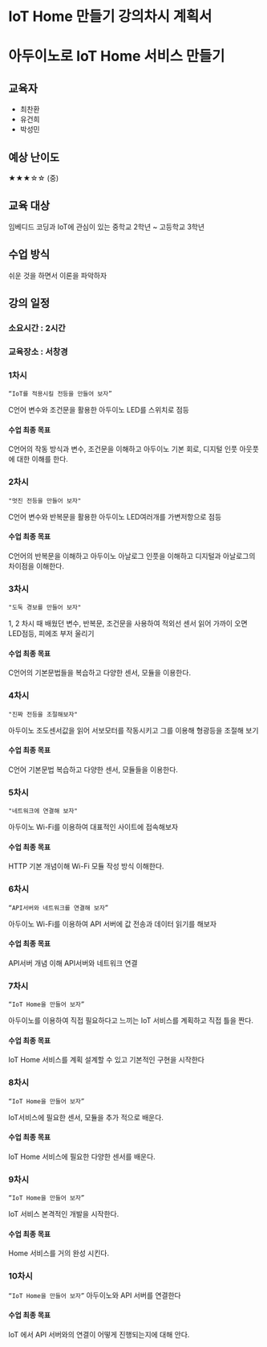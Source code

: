 # IoT Home 만들기 강의차시 계획서

# 아두이노로 IoT Home 서비스 만들기

## 교육자
* 최찬환
* 유건희
* 박성민

## 예상 난이도
★★★☆☆ (중)

## 교육 대상
임베디드 코딩과 IoT에 관심이 있는 중학교 2학년 ~ 고등학교 3학년

## 수업 방식
쉬운 것을 하면서 이론을 파악하자

## 강의 일정
### 소요시간 : 2시간
### 교육장소 : 서창경

### 1차시
`“IoT를 적용시킬 전등을 만들어 보자”`

C언어 변수와 조건문을 활용한 아두이노 LED를 스위치로 점등
#### 수업 최종 목표
C언어의 작동 방식과 변수, 조건문을 이해하고 아두이노 기본 회로, 디지털 인풋 아웃풋 에 대한 이해를 한다. 

### 2차시
`"멋진 전등을 만들어 보자"`

C언어 변수와 반복문을 활용한 아두이노 LED여러개를 가변저항으로 점등
#### 수업 최종 목표
C언어의 반복문을 이해하고 아두이노 아날로그 인풋을 이해하고 디지털과 아날로그의 차이점을 이해한다.

### 3차시
`"도둑 경보를 만들어 보자"`

1, 2 차시 때 배웠던 변수, 반복문, 조건문을 사용하여 적외선 센서 읽어 가까이 오면 LED점등, 피에조 부저 울리기 
#### 수업 최종 목표
C언어의 기본문법들을 복습하고 다양한 센서, 모듈을 이용한다.

### 4차시
`"진짜 전등을 조절해보자"`

아두이노 조도센서값을 읽어 서보모터를 작동시키고 그를 이용해 형광등을 조절해 보기
#### 수업 최종 목표
C언어 기본문법 복습하고 다양한 센서, 모듈들을 이용한다.

### 5차시
`"네트워크에 연결해 보자"`

아두이노 Wi-Fi를 이용하여 대표적인 사이트에 접속해보자 
#### 수업 최종 목표
HTTP 기본 개념이해 Wi-Fi 모듈 작성 방식 이해한다.

### 6차시
`“API서버와 네트워크를 연결해 보자”`

아두이노 Wi-Fi를 이용하여 API 서버에 값 전송과 데이터 읽기를 해보자
#### 수업 최종 목표
API서버 개념 이해 API서버와 네트워크 연결

### 7차시
`“IoT Home을 만들어 보자”`

아두이노를 이용하여 직접 필요하다고 느끼는 IoT 서비스를 계획하고 직접 틀을 짠다.
#### 수업 최종 목표
IoT Home 서비스를 계획 설계할 수 있고 기본적인 구현을 시작한다

### 8차시
`“IoT Home을 만들어 보자”`

IoT서비스에 필요한 센서, 모듈을 추가 적으로 배운다.
#### 수업 최종 목표
IoT Home 서비스에 필요한 다양한 센서를 배운다.

### 9차시
`“IoT Home을 만들어 보자”`

IoT 서비스 본격적인 개발을 시작한다.
#### 수업 최종 목표
Home 서비스를 거의 완성 시킨다.

### 10차시
`“IoT Home을 만들어 보자”`
아두이노와 API 서버를 연결한다
#### 수업 최종 목표
IoT 에서 API 서버와의 연결이 어떻게 진행되는지에 대해 안다.
